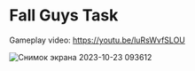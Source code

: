 # Fall Guys Task

Gameplay video: https://youtu.be/luRsWvfSLOU

![Снимок экрана 2023-10-23 093612](https://github.com/AbsShtrudell/fall-guys/assets/70441070/d4d33c5f-c929-413c-b252-5fef4c3ecfcd)
